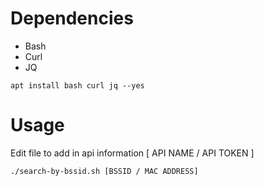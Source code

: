 # Dependencies
+ Bash
+ Curl
+ JQ

<code>apt install bash curl jq --yes</code>

# Usage
Edit file to add in api information [ API NAME / API TOKEN ]

<code>./search-by-bssid.sh [BSSID / MAC ADDRESS]</code>
